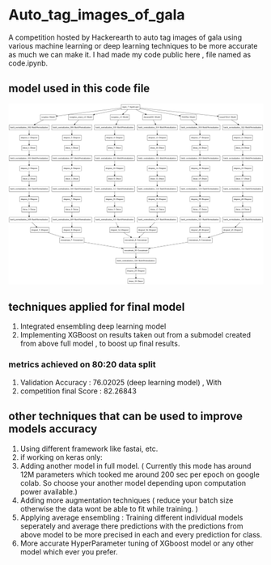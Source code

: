 # Auto_tag_images_of_gala
A competition hosted by Hackerearth to auto tag images of gala using various machine learning or deep learning techniques to be more accurate as much we can make it.
I had made my code public here , file named as code.ipynb.

## model used in this code file
![dkmv](model.png)

## techniques applied for final model
1. Integrated ensembling deep learning model
2. Implementing XGBoost on results taken out from a submodel created from above full model , to boost up final results.

### metrics achieved on 80:20 data split
1. Validation Accuracy : 76.02025 (deep learning model) , With 
2. competition final Score : 82.26843 

## other techniques that can be used to improve models accuracy
1. Using different framework like fastai, etc.
2. if working on keras only:
  1. Adding another model in full model. ( Currently this mode has around 12M parameters which tooked me around 200 sec per epoch on google colab. So choose your another model depending upon computation power available.)
  2. Adding more augmentation techniques ( reduce your batch size otherwise the data wont be able to fit while training. )
  3. Applying average ensembling : Training different individual models seperately and average there predictions with the predictions from above model to be more precised in each and every prediction for class.
  4. More accurate HyperParameter tuning of XGboost model or any other  model which ever you prefer.
